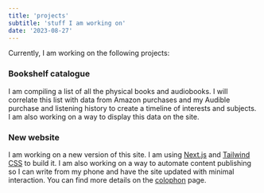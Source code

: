 ```yaml
---
title: 'projects'
subtitle: 'stuff I am working on'
date: '2023-08-27'
---
```


Currently, I am working on the following projects:

### Bookshelf catalogue

I am compiling a list of all the physical books and audiobooks. I will correlate this list with data from Amazon purchases and my Audible purchase and listening history to create a timeline of interests and subjects. I am also working on a way to display this data on the site.

### New website

I am working on a new version of this site. I am using [Next.js](https://nextjs.org/) and [Tailwind CSS](https://tailwindcss.com/) to build it. I am also working on a way to automate content publishing so I can write from my phone and have the site updated with minimal interaction. You can find more details on the [colophon](/notes/colophon) page.